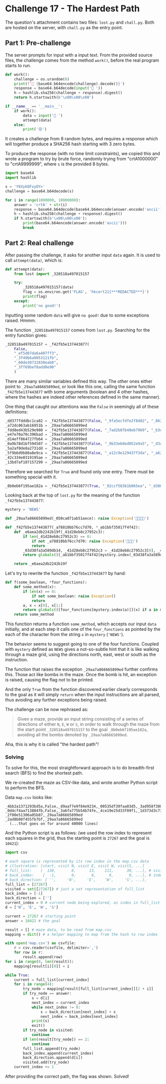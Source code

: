# Challenge 17 - The Hardest Path

The question's attachment contains two files: `lost.py` and `chall.py`. Both are hosted on the server, with `chall.py` as the entry point.

## Part 1: Pre-challenge

The server prompts for input with a input text. From the provided source files, the challenge comes from the method `work()`, before the real program starts to run.

```python
def work():
    challenge = os.urandom(8)
    print(f'🔧 {base64.b64encode(challenge).decode()}')
    response = base64.b64decode(input('🔩 '))
    h = hashlib.sha256(challenge + response).digest()
    return h.startswith(b'\x00\x00\x00')
```

```python
if __name__ == '__main__':
    if work():
        data = input('🥺 ')
        attempt(data)
    else:
        print('😡')
```

It creates a challenge from 8 random bytes, and requires a response which will together produce a SHA256 hash starting with 3 zero bytes.

To produce the response (with no time limit constraints), we copied this and wrote a program to try by brute force, randomly trying from "crtA1000000" to "crtA9999999", where `s` is the provided 8 bytes.

```python
import base64
import hashlib

s = 'Y6XykQFxyOY='
challenge = base64.b64decode(s)

for i in range(1000000, 10000000):
    answer = 'crtA' + str(i)
    response = base64.b64decode(base64.b64encode(answer.encode('ascii')))
    h = hashlib.sha256(challenge + response).digest()
    if h.startswith(b'\x00\x00\x00'):
        print(base64.b64encode(answer.encode('ascii')))
        break
```

## Part 2: Real challenge

After passing the challenge, it asks for another input `data` again. It is used to call `attempt(data)`, which is:

```python
def attempt(data):
    from lost import _328518a497015157

    try:
        _328518a497015157(data)
        flag = os.environ.get('FLAG', 'hkcert21{***REDACTED***}')
        print(flag)
    except:
        print('no good!')
```

Inputting some random `data` will give `no good!` due to some exceptions raised. Hmmm.

The function `_328518a497015157` comes from `lost.py`. Searching for the entry function gives:

```python
_328518a497015157 = _f42fb5e137443877(
    False,
    "_ef5d07da6a407ff3",
    "_3f49b6a9053121fb",
    "_60de30732830eab8",
    "_3ff69bef8add0e90"
    )
```

There are many similar variables defined this way. The other ones either point to `_29aa7a86665899ed`, or look like this one, calling the same function `_f42fb5e137443877` with some arguments (boolean and 4 other hashes, where the hashes are indeed other references defined in the same manner).

One thing that caught our attentions was the `False` in seemingly all of these definitions:

```python
_dd377fdddbc1ca82 = _f42fb5e137443877(False, "_9fa5ecfdfe2f8d02", "_8628b28b6b898f79", "_dab58a4eeaf5c5dc", "_a8a089d281aa1f40")
_a72dc063ab16951b = _29aa7a86665899ed
_fdd8ed43b529e980 = _f42fb5e137443877(False, "_7ad2b07b48eb7969", "_b3dd8196acf6e67a", "_cf33197e075e5b3e", "_e09fe52a1f7140f8")
_e47e70a70c396bad = _29aa7a86665899ed
_d14eff864727fb64 = _29aa7a86665899ed
_0a9b78d1bf594507 = _f42fb5e137443877(False, "_9b33eb0ed052e9a5", "_d3c8b4864b10745c", "_6ec5d4283aa44cec", "_ff672abf7ebed75c")
_5a2af0de8a2731dd = _29aa7a86665899ed
_5f9b6d9b80a8e9ca = _f42fb5e137443877(False, "_a12c9e129437f3da", "_a62193aa778ee5c7", "_9d112eb1531855ee", "_0869ae9abf8f7746")
_42c334e0319195ae = _29aa7a86665899ed
_13bd7af107157299 = _29aa7a86665899ed
```

Therefore we searched for `True` and found only one entry. There must be something special with it.
```python
_8b0eb6f195ae182a = _f42fb5e137443877(True, "_92ccf583b1b065ea", "_d3084505a4a12123", "_e335a503c47e5243", "_ebff1548ca6e8dbd")
```

Looking back at the top of `lost.py` for the meaning of the function `_f42fb5e137443877`:

```python
mystery = 'NEWS'

def _29aa7a86665899ed(_050ca071ab51aece): raise Exception('😵‍💫💫🧱')

def _f42fb5e137443877(_a78810bb76cc7d70, *_ab1bbf35017f4f42):
    def _e6aea2db2242b19f(_41d28eb8c27952c3):
        if len(_41d28eb8c27952c3) == 0:
            if not _a78810bb76cc7d70: raise Exception('🤷🏁😕')
            return
        _03d38fa3a589db14, _41d28eb8c27952c3 = _41d28eb8c27952c3[0], _41d28eb8c27952c3[1:]
        return globals()[_ab1bbf35017f4f42[mystery.index(_03d38fa3a589db14)]](_41d28eb8c27952c3) if _03d38fa3a589db14 in mystery else _e6aea2db2242b19f(_41d28eb8c27952c3)

    return _e6aea2db2242b19f
```

Let's try to rewrite the function `_f42fb5e137443877` by hand:

```python
def f(some_boolean, *four_functions):
    def some_method(x):
        if len(x) == 0:
            if not some_boolean: raise Exception()
            return
        a, x = x[0], x[1:]
        return globals()[four_functions[mystery.index(a)]](x) if a in mystery else some_method(x)
    return some_method
```

This function returns a function `some_method`, which accepts our input `data` initially, and at each step it calls one of the `four_functions` as pointed by the each of the character from the string `x` in `mystery` (`'NEWS'`).

The behavior seems to suggest going to one of the four functions. Coupled with `mystery` defined as `NEWS` gives a not-so-subtle hint that it is like walking through a maze grid, using the directions north, east, west or south as the instruction.

The function that raises the exception `_29aa7a866665899ed` further confirms this. Those act like bombs in the maze. Once the bomb is hit, an exception is raised, causing the flag not to be printed.

And the only `True` from the function discovered earlier clearly corresponds to the goal as it will simply `return` when the input instructions are all parsed, thus avoiding any further exceptions being raised.

The challenge can be now rephrased as:

> Given a maze, provide an input string consisting of a series of directions of either `N`, `E`, `W` or `S`, in order to walk through the maze from the start point `_328518a497015157` to the goal `_8b0eb6f195ae182a`, avoiding all the bombs denoted by `_29aa7a86665899ed`.

Aha, this is why it is called "the hardest path"!

### Solving

To solve for this, the most straightforward approach is to do breadth-first search (BFS) to find the shortest path.

We re-created the maze as CSV-like data, and wrote another Python script to perform the BFS.

Data `map.csv` looks like:

```
_4bb2a1371293bd5a,False,_d9aaf7e9f84e9234,_00535df39faa03d5,_3ad958f380966c16,_4e0a87b74c7dbc69
_0d4cf4aa713884fb,False,_3a6fa775b54b74fe,_4ce19e25d33f09f1,_1d373d3c7374ab6b,_8ddcb8dce977f325
_2f00e51306a05b87,_29aa7a86665899ed
_2ad8b08f455fb7bf,_29aa7a86665899ed
  (...that goes on for around 40000 lines)
```

And the Python script is as follows: (we used the row index to represent each squares in the grid, thus the starting point is `27267` and the goal is `10421`):

```python
import csv

# each square is represented by its row index in the map.csv data
# illustration: [start, visit N, visit E, visit W, visitS, ...]
# full_list:    [  130,       8,      13,    111,      30, ...], # visited nodes
# back_index:    [  -1,       0,       0,      0,       0, ...], # index of full_list
# back_direction: [ '',     'N',     'E',    'W',     'S', ...],
full_list = [27267]
visited = set([27267]) # just a set representation of full_list
back_index = [-1]
back_direction = ['']
current_index = 0 # current node being explored, as index in full_list
d = ['N', 'E', 'W', 'S']

current = 27267 # starting point
answer = 10421 # the goal

result = [] # maze data, to be read from map.csv
mapping = dict() # a helper mapping to map from the hash to row index

with open('map.csv') as csvfile:
    r = csv.reader(csvfile, delimiter=',')
    for row in r:
        result.append(row)
for i in range(0, len(result)):
    mapping[result[i][0]] = i

while True:
    current = full_list[current_index]
    for i in range(4):
        try_node = mapping[result[full_list[current_index]][2 + i]]
        if try_node == answer:
            s = d[i]
            next_index = current_index
            while next_index != 0:
                s = back_direction[next_index] + s
                next_index = back_index[next_index]
            print(s)
            exit()
        if try_node in visited:
            continue
        if len(result[try_node]) == 2:
            continue
        full_list.append(try_node)
        back_index.append(current_index)
        back_direction.append(d[i])
        visited.add(try_node)
    current_index += 1
```

After providing the correct path, the flag was shown. Solved!
